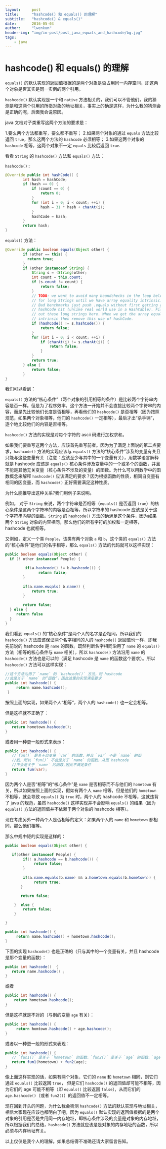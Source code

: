 ```yaml
---
layout:     post
title:      "hashcode() 和 equals() 的理解"
subtitle:   "hashcode() & equals()"
date:       2016-05-03
author:     "lwenkun"
header-img: "img/in-post/post_java_equals_and_hashcode/bg.jpg"
tags:
    - java
---
```

# hashcode() 和 equals() 的理解 #

`equals()` 的默认实现的返回值根据的是两个对象是否占用同一内存空间，即这两个对象是否其实是同一实例的两个引用。

`hashcode()` 默认实现是一个和 `native` 方法相关的，我们可以不管他们，我的猜测是和这两个引用的所指对象的地址相关，事实上的确是这样，为什么我的猜测会是正确的呢，后面我会说原因。

java 文档对子类重写这两个方法的要求是：

1.要么两个方法都重写，要么都不重写；
2.如果两个对象的通过 `equals` 方法比较返回 `true`，那么这两个方法的 `hashcode` 必须相等；
3.如果这两个对象的 `hashcode` 相等，这两个对象不一定 `equals` 比较后返回 `true`.

看看 `String` 的 `hashcode()` 方法和 `equals()` 方法：

`hashcode()` :

```java
@Override public int hashCode() {
        int hash = hashCode;
        if (hash == 0) {
            if (count == 0) {
                return 0;
            }
            for (int i = 0; i < count; ++i) {
                hash = 31 * hash + charAt(i);
            }
            hashCode = hash;
        }
        return hash;
}
```

`equals()` 方法：

```java
@Override public boolean equals(Object other) {
        if (other == this) {
          return true;
        }
        if (other instanceof String) {
            String s = (String)other;
            int count = this.count;
            if (s.count != count) {
                return false;
            }
            // TODO: we want to avoid many boundchecks in the loop below
            // for long Strings until we have array equality intrinsic.
            // Bad benchmarks just push .equals without first getting a
            // hashCode hit (unlike real world use in a Hashtable). Filter
            // out these long strings here. When we get the array equality
            // intrinsic then remove this use of hashCode.
            if (hashCode() != s.hashCode()) {
                return false;
            }
            for (int i = 0; i < count; ++i) {
                if (charAt(i) != s.charAt(i)) {
                    return false;
                }
            }
            return true;
        } else {
            return false;
        }
}
```

我们可以看到：

`equals()` 方法的“核心条件”（两个对象的引用相等的条件）是比较两个字符串内容是否一样。但是为了程序效率，这个方法一开始并不会直接比较两个字符串的内容，而是先比较他们长度是否相等，再看他们的 `hashcode()` 是否相等（因为按照规范，如果两个对象相等，他们的 `hashcode()` 一定相等），最后才出“杀手锏”，逐个地比较他们的内容是否相等。

`hashcode()` 方法的实现是对每个字符的 ascii 码进行加权求和。

如果我们要重写这两个方法，应该首先重写前者。因为为了满足上面说的第二点要求，`hashcode()` 方法的实现应该与 `equals()` 方法的“核心条件”涉及的变量有关且只能与这些变量有关（注意：应该至少与其中的一个变量有关），用数学语言解释就是 hashcode 应该是 `equals()` 核心条件涉及变量中的一个或多个的函数，并且不能是其他无关变量（核心条件不涉及的变量）的函数。为什么可以用数学中的函数概念来解释 `hashcode()` 应该满足的要求？因为根据函数的性质，相同自变量有相同的因变量，而 `hashcode()` 正好需要满足这种性质。

为什么能推导出这种关系?我们用例子来说明。

例如， 对于 `String` 来说，两个字符串是否相等（`equals()` 是否返回 `true`）的核心条件是这两个字符串的内容是否相等，所以字符串的 hashcode 应该是关于这个字符串内容的函数。`String` 的 `hashcode()` 方法的确满足这个条件，因为如果两个 `String` 对象的内容相同，那么他们的所有字符的加权和一定相等，hashcode 也就相等。

又例如，定义一个类 `People`，该类有两个对象 `a` 和 `b`，这个类的 `equals()` 方法的“核心条件”是他们的名字相等，那么 `equals()` 方法的代码就可以这样实现：

```java
public boolean equals(Object other) {
  if (! other instanceof People) {

         if(a.hashcode() != b.hashcode()) {
               return false;
        }
    
        if(a.name.euqals( b.name)) {
            return true;
        }  
       
        return false;
  } else {
     return false
  }
}
```

我们看到 `equals()` 的“核心条件”是两个人的名字是否相同，所以我们的 `hashcode()` 方法应该保证两个名字相同的人的 `hashcode()` 返回值也一样，即我先前说的 hashcode 是 `name` 的函数。既然判断名字相同沿用了 `name` 的 `equals()` 方法（相等的核心条件与 `name` 相关），所以 `hashcode()` 方法沿用 `name` 的 `hashcode()` 方法也是可以的（满足 hashcode 是 `name` 的函数这个要求）。所以 `hashcode()` 方法可以这样实现：

```java
//这个方法沿用了 `name` 的 `hashcode()` 方法，则 hashcode
//会是关于 `name` 的“函数”，因此这里的实现满足要求
public int hashcode() {
     return name.hashcode();
 }
```

按照上面的实现，如果两个人“相等”，两个人的 `hashcode()` 也一定会相等。

但是这样就不正确了：

```java
public int hashcode() {
   return hometown.hashcode();
} 
```

 或者用一种更一般形式来表示：

```java
public int hashcode() {
   //`fun()` 是关于自变量 `var` 的函数，并且 `var` 不是 `name` 的函
   //数，所以 `fun()` 不会是关于 `name` 的函数，从而 hashcode
   //不会是关于 `name` 的函数,因此不满足条件
   return fun(var);
} 
```

因为两个人是否“相等”的“核心条件”是 `name` 是否相等而不与他们的 `hometown` 有关，所以如果按照上面的实现，假如有两个人 `name` 相等，但是他们的 `hometown` 不相等，就会导致 `equals()` 为 `true` 时，两个人的 hashcode 不相等，这就违背了 java 的规范，虽然 `hashcode()` 这样实现并不会影响 `equals()` 的结果（因为 `equals()` 方法的返回值并不依赖于两个对象的 hashcode 相等）。

现在考虑另外一种两个人是否相等的定义：如果两个人的 `name` 和 `hometown` 都相同，那么他们相等。

那么中规中矩的实现是这样的：

```java
public boolean equals(Object other) {

   if(other instanceof People) {
        if(! a.hashcode == b.hashcode()) {
             return false;
        }
        
        if(a.name.equals(b.name) && a.hometown.equals(b.hometown)) {
             return true;
       }

       return false;

    }  else {
        return false;
    }

}

public int hashcode() {
     return name.hashcode() + hometown.hashcode();
}
```

下面的实现 `hashcode()` 也是正确的（只与其中的一个变量有关，并且 hashcode 是那个变量的函数）：

```java
public int hashcode()  {
   return name.hashcode() ;
}
```

或者

```java
public int hashcode() {
    return hometown.hashcode(); 
}
```

但是这样就是不对的（与别的变量 `age` 有关）：

```java
public int hashcode() {
     return homtown.hashcode() + age.hashcode();
}
```

或者以一种更一般的形式来表现：

```java
public int hashcode() {
   // `fun1()` 是关于 `hometown` 的函数，`fun2()` 是关于 `age` 的函数，`age` 不是关于 `name` 的函数
   return fun1(hometown) + fun2(age);
}
```

像上面这样实现的话，如果有两个对象，它们的 `name` 和 `hometown` 相同，则它们通过 `equals()` 比较返回 `true`， 但是它们 `hashcode()` 的返回值却可能不相等，因为它们的 age 可能不相等（即 `equals()` 比较返回 `false`），从而它们的 `age.hashcode()`（或者 `fun2()`）的返回值不一定相等。

现在回到开头的问题，为什么我会猜测 `hashcode()` 方法的默认实现与地址相关，相信大家现在应该也都明白了吧，因为 `equals()` 默认实现的返回值根据的是两个对象的引用是否是共用同一内存地址，即核心条件涉及的变量是对象的内存地址，所以根据我们的总结，`hashcode()` 方法就应该是是对象的内存地址的函数，所以必须与内存地址有关。

以上仅仅是我个人的理解，如果总结得不准确还请大家留言告知。

